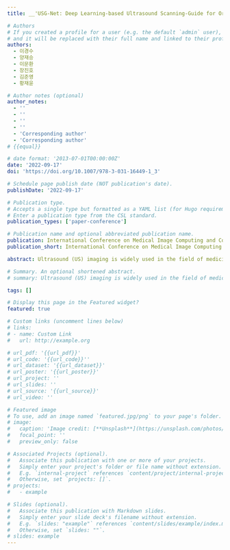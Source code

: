 ```yaml
---
title: __'USG-Net: Deep Learning-based Ultrasound Scanning-Guide for Orthopedic Sonographer'__

# Authors
# If you created a profile for a user (e.g. the default `admin` user), write the username (folder name) here
# and it will be replaced with their full name and linked to their profile.
authors:
  - 이경수
  - 양재승
  - 이문환
  - 장진호
  - 김준영
  - 황재윤

# Author notes (optional)
author_notes:
  - ''
  - ''
  - ''
  - ''
  - 'Corresponding author'
  - 'Corresponding author'
# {{equal}}

# date format: '2013-07-01T00:00:00Z'
date: '2022-09-17'
doi: 'https://doi.org/10.1007/978-3-031-16449-1_3'

# Schedule page publish date (NOT publication's date).
publishDate: '2022-09-17'

# Publication type.
# Accepts a single type but formatted as a YAML list (for Hugo requirements).
# Enter a publication type from the CSL standard.
publication_types: ['paper-conference']

# Publication name and optional abbreviated publication name.
publication: International Conference on Medical Image Computing and Computer-Assisted Intervention (MICCAI 2022)
publication_short: International Conference on Medical Image Computing and Computer-Assisted Intervention (MICCAI 2022)(MICCAI2022)  [__Top AI & Computer Vision Conference__]

abstract: Ultrasound (US) imaging is widely used in the field of medicine. US images containing pathological information are essential for better diagnosis. However, it is challenging to obtain informative US images because of their anatomical complexity, which is significantly dependent on the expertise of the sonographer. Therefore, in this study, we propose a fully automatic scanning-guide algorithm that assists unskilled sonographers in acquiring informative US images by providing accurate directions of probe movement to search for target disease regions. The main contributions of this study are- (1) proposing a new scanning-guide task that searches for a rotator cuff tear (RCT) region using a deep learning-based algorithm, i.e., ultrasound scanning-guide network (USG-Net); (2) constructing a dataset to optimize the corresponding deep learning algorithm. Multidimensional US images collected from 80 patients with RCT were processed to optimize the scanning-guide algorithm which classified the existence of RCT. Furthermore, the algorithm provides accurate directions for the RCT, if it is not in the current frame. The experimental results demonstrate that the fully optimized scanning-guide algorithm offers accurate directions to localize a probe within target regions and helps to acquire informative US images.

# Summary. An optional shortened abstract.
# summary: Ultrasound (US) imaging is widely used in the field of medicine. US images containing pathological information are essential for better diagnosis. However, it is challenging to obtain informative US images because of their anatomical complexity, which is significantly dependent on the expertise of the sonographer. Therefore, in this study, we propose a fully automatic scanning-guide algorithm that assists unskilled sonographers in acquiring informative US images by providing accurate directions of probe movement to search for target disease regions. The main contributions of this study are- (1) proposing a new scanning-guide task that searches for a rotator cuff tear (RCT) region using a deep learning-based algorithm, i.e., ultrasound scanning-guide network (USG-Net); (2) constructing a dataset to optimize the corresponding deep learning algorithm. Multidimensional US images collected from 80 patients with RCT were processed to optimize the scanning-guide algorithm which classified the existence of RCT. Furthermore, the algorithm provides accurate directions for the RCT, if it is not in the current frame. The experimental results demonstrate that the fully optimized scanning-guide algorithm offers accurate directions to localize a probe within target regions and helps to acquire informative US images.

tags: []

# Display this page in the Featured widget?
featured: true

# Custom links (uncomment lines below)
# links:
# - name: Custom Link
#   url: http://example.org

# url_pdf: '{{url_pdf}}'
# url_code: '{{url_code}}''
# url_dataset: '{{url_dataset}}'
# url_poster: '{{url_poster}}'
# url_project: ''
# url_slides: ''
# url_source: '{{url_source}}'
# url_video: ''

# Featured image
# To use, add an image named `featured.jpg/png` to your page's folder.
# image:
#   caption: 'Image credit: [**Unsplash**](https://unsplash.com/photos/pLCdAaMFLTE)'
#   focal_point: ''
#   preview_only: false

# Associated Projects (optional).
#   Associate this publication with one or more of your projects.
#   Simply enter your project's folder or file name without extension.
#   E.g. `internal-project` references `content/project/internal-project/index.md`.
#   Otherwise, set `projects: []`.
# projects:
#   - example

# Slides (optional).
#   Associate this publication with Markdown slides.
#   Simply enter your slide deck's filename without extension.
#   E.g. `slides: "example"` references `content/slides/example/index.md`.
#   Otherwise, set `slides: ""`.
# slides: example
---
```

